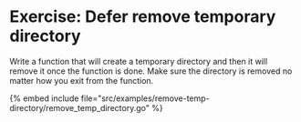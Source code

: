 # Exercise: Defer remove temporary directory

Write a function that will create a temporary directory and then it will remove it once the function is done.
Make sure the directory is removed no matter how you exit from the function.

{% embed include file="src/examples/remove-temp-directory/remove_temp_directory.go" %}


